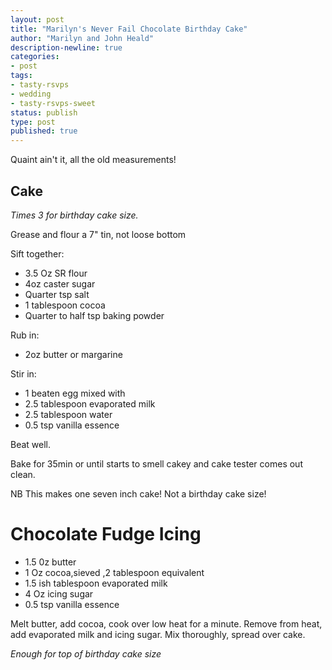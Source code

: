 ```yaml
---
layout: post
title: "Marilyn's Never Fail Chocolate Birthday Cake"
author: "Marilyn and John Heald"
description-newline: true
categories:
- post
tags:
- tasty-rsvps
- wedding
- tasty-rsvps-sweet
status: publish
type: post
published: true
---
```


Quaint ain't it, all the old measurements!

## Cake

_Times 3 for birthday cake size._

Grease and flour a 7" tin, not loose bottom

Sift together:

* 3.5 Oz SR flour
* 4oz caster sugar
* Quarter tsp salt
* 1 tablespoon cocoa
* Quarter to half tsp baking powder

Rub in:

* 2oz butter or margarine

Stir in:

* 1 beaten egg  mixed with
* 2.5 tablespoon evaporated milk
* 2.5 tablespoon water
* 0.5 tsp vanilla essence

Beat well.

Bake for 35min or until starts to smell cakey and cake tester comes out clean.

NB This makes one seven inch cake! Not a birthday cake size!

# Chocolate Fudge Icing

* 1.5 0z butter
* 1 Oz cocoa,sieved ,2 tablespoon equivalent
* 1.5 ish tablespoon evaporated milk
* 4 Oz icing sugar
* 0.5 tsp vanilla essence

Melt butter, add cocoa, cook over low heat for a minute. Remove from heat, add evaporated milk and icing sugar. Mix thoroughly, spread over cake.

_Enough for top of birthday cake size_
